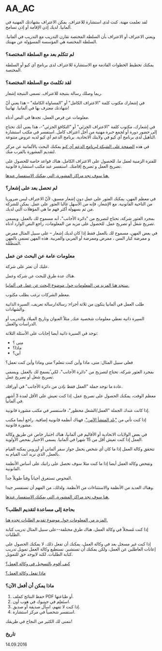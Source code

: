 AA_AC
===

لقد تعلمت مهنة. كنت لدى استشارة للاعتراف. يمكن الاعتراف بشهادتك المهنية في ألمانيا. لديك إذن الإقامة أو إذن تسامح.

ويعني الاعتراف أو الاعتراف بأن السلطة المختصة تقارن التدريب مع التدريب في ألمانيا. السلطة المختصة هي المؤسسة المسؤولة عن مهنتك.

### لم تتكلم بعد مع السلطة المختصة؟

يمكنك تخطيط الخطوات القادمة مع الاستشارة للاعتراف لدى برنامج آي كيو أو السلطة المختصة.

### لقد تكلمتَ مع السلطة المختصة؟

ربما وصلك رسالة بنتيجة للاعتراف. تسمى النتيجة إشعار.

في إشعارك مكتوب كلمة "الاعتراف الكامل" أو "المساواة الكاملة" – هذا يعني أنّ شهادتك معترف بها في ألمانيا. تهانينا!

معلومات عن فرص العمل، تجدها في النص أدناه.

في إشعارك، مكتوب كلمة "الاعتراف الجزئي" أو "التكافؤ الجزئي"-، هذا يعني أنك تحتاج إلى حضور دورة أو لجمع خبرة مهنية من أجل اعتراف كامل. استفسر في مكتب استشارة التأهيل لدى برنامج آي كيو في ولايتك الاتحادية. برنامج الدعم آي كيو لديه عروض متنوعة.

في هذه [الصفحة على الشبكة لبرنامج الدعم آي كيو](http://www.netzwerk-iq.de/foerderprogramm-iq/landesnetzwerke/karte.html) يمكنك البحث بالألمانية عن مركز لتقديم المشورة بالقرب منك.

للفترة الزمنية لعمل ما، للحصول على الاعتراف الكامل، هناك قواعد خاصة للحصول على تصريح العمل و تصريح إقامتك. استفسر عند مكتب استشارة قانونية.

[هنا سوف تجد مراكز المشورة، التي يمكنك الاستفسار عندها.](#migrationsberatung-rechtsberatung)

### لم تحصل بعد على إشعار؟

في معظم المهن، يمكنك العثور على عمل دون إشعار مسبق، لأنّ الاعتراف ليس ضروريا من الناحية القانونية. مع الإشعار، فإنه من الأسهل غالبا العثور على عمل. يمكن للشركة من ثم بسهولة أكثر فهم ما هي المؤهلات التي لديك.

بمجرد العثور شركة، تحتاج لتصريح من "دائرة الأجانب"، أنه مسموح لك بالعمل. ويسمى تصريح شغل أو تصريح عمل. للحصول على مزيد من المعلومات، راجع النص الوارد أدناه.

في بعض المهن، مسموح لك بالعمل فقط إذا كان لديك إشعار – على سبيل المثال ممرض و ممرضة كبار السن ، ممرض وممرضة أو المربي والمربية. هذه المهن تسمى بالمهن المنظَمَّة.

### معلومات عامة عن البحث عن عمل

عليك أن تعثر على شركة.

هناك عدة طرق للبحث عن شركة وعمل.

[ستجد هنا المزيد من المعلومات حول موضوع البحث عن عمل في ألمانيا.](#arbeit)

معظم الشركات ترغب بطلب مكتوب.

طلب العمل في ألمانيا يتكون من ثلاثة أجزاء: رسالة/رسالة تعريف، السيرة الذاتية والشهادات.

السيرة ذاتية تعطي معلومات شخصية عنك, مثلاً العنوان وتاريخ الميلاد والتدريب أو الدراسات والعمل.

توجد في السيرة ذاتية أيضا إجابات على الأسئلة الثلاثة:

- متى ؟
- ماذا؟
- أين؟

فعلى سبيل المثال: متى، ماذا وأين كنت تتعلم؟ متى وماذا وأين كنت تعمل؟

بمجرد العثور شركة، تحتاج لتصريح من "دائرة الأجانب"، لكي ُيسمح لك بالعمل. ويسمى تصريح شغل أو تصريح عمل.

عادة ما توجد جملة "العمل فقظ بإذن من دائرة الأجانب" في أوراقك.

معظم الوقت، يمكنك الحصول على تصريح عمل، إذا كنت تعيش على الأقل لمدة 3 أشهر في ألمانيا.

إذا كانت عندك الجملة "العمل/الشغل محظور"، فاستفسر في مكتب مشورة قانونية.

إذا كنت تأتي من ["بلد المنشأ الآمن"](http://www.bamf.de/DE/Fluechtlingsschutz/Sonderverfahren/SichereHerkunftsl%C3%A4nder/sichere-herkunftsl%C3%A4nder-node.html)، فهناك أنظمة قانونية إضافية. راجع أيضا مكتب مشورة قانونية.

في بعض الولايات الاتحادية أو الأقاليم في ألمانيا، هناك اختبار خاص عن طريق وكالة العمل إذا كنت تعيش أقل من 15 شهرا في ألمانيا. يسمى الاختبار بفحص الأولوية.

تتحقق وكالة العمل إذا ما كان أي شخص يحمل جواز سفر ألماني أو أوروبي يمكنه القيام بالعمل, الذي تريد أنت القيام به.

وتفحص وكالة العمل أيضا إذا ما كنت مثلا سوف تحصل على راتبك على أساس الأنظمة القانونية.

الفحوص تستغرق أحياناً وقتاً طويلاً جداً.

وهناك العديد من الأنظمة والاستثناءات من الأنظمة. ولذلك، من المهم أن تستفسر جيدا.

[هنا سوف تجد مراكز المشورة، التي يمكنك الاستفسار عندها.](#migrationsberatung-rechtsberatung)

### بحاجة إلى مساعدة لتقديم الطلب؟

[المزيد من المعلومات حول موضوع تقديم الطلبات تجده هنا.](#bewerbung)

إذا كنت مُسجلاً في وكالة العمل، هناك طرق مختلفة--على سبيل المثال تدريب كتابة الطلبات.

إذا كنت غير مسجل بعد في وكالة العمل، يمكنك أن تفعل ذلك. لا يمكنك الحصول على إعانات العاطلين عن العمل، ولكن يمكنك أن تستشير. تستطيع وكالة العمل تمويل تدريب كتابة الطلبات. لكنه لايوجد حق للتمويل.

[كيف أقوم بالتسجيل في وكالة العمل؟](#agenturregistrierung)

[ماذا تفعل وكالة العمل؟](#agentur)

### ماذا يمكن أن أفعل الآن؟

  1. حفظ النتائج كملف PDF أو طباعتها.
  2. استَعلِم في جيتبوك في هوب أون.
  3. إذا كنت لا تفهم، اسأل صديقة أو صديق.
  4. استفسر شخصياً في مركز استشارة.

نتمنى لك الكثير من النجاح في طريقك!

### تاريخ

14.09.2016
